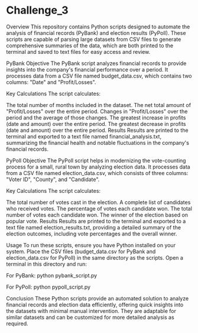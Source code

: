 # Challenge_3

Overview
This repository contains Python scripts designed to automate the analysis of financial records (PyBank) and election results (PyPoll). 
These scripts are capable of parsing large datasets from CSV files to generate comprehensive summaries of the data, which are both printed to the terminal and saved to text files for easy access and review.

PyBank
Objective
The PyBank script analyzes financial records to provide insights into the company's financial performance over a period. It processes data from a CSV file named budget_data.csv, which contains two columns: "Date" and "Profit/Losses".

Key Calculations
The script calculates:

The total number of months included in the dataset.
The net total amount of "Profit/Losses" over the entire period.
Changes in "Profit/Losses" over the period and the average of those changes.
The greatest increase in profits (date and amount) over the entire period.
The greatest decrease in profits (date and amount) over the entire period.
Results
Results are printed to the terminal and exported to a text file named financial_analysis.txt, summarizing the financial health and notable fluctuations in the company's financial records.

PyPoll
Objective
The PyPoll script helps in modernizing the vote-counting process for a small, rural town by analyzing election data. It processes data from a CSV file named election_data.csv, which consists of three columns: "Voter ID", "County", and "Candidate".

Key Calculations
The script calculates:

The total number of votes cast in the election.
A complete list of candidates who received votes.
The percentage of votes each candidate won.
The total number of votes each candidate won.
The winner of the election based on popular vote.
Results
Results are printed to the terminal and exported to a text file named election_results.txt, providing a detailed summary of the election outcomes, including vote percentages and the overall winner.

Usage
To run these scripts, ensure you have Python installed on your system. Place the CSV files (budget_data.csv for PyBank and election_data.csv for PyPoll) in the same directory as the scripts. Open a terminal in this directory and run:

For PyBank: python pybank_script.py

For PyPoll: python pypoll_script.py

Conclusion
These Python scripts provide an automated solution to analyze financial records and election data efficiently, offering quick insights into the datasets with minimal manual intervention. They are adaptable for similar datasets and can be customized for more detailed analysis as required.